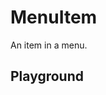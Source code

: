 <script>
    import Playground from './MenuItemPlayground.svelte';
</script>

# MenuItem

An item in a menu.

## Playground

<Playground />
